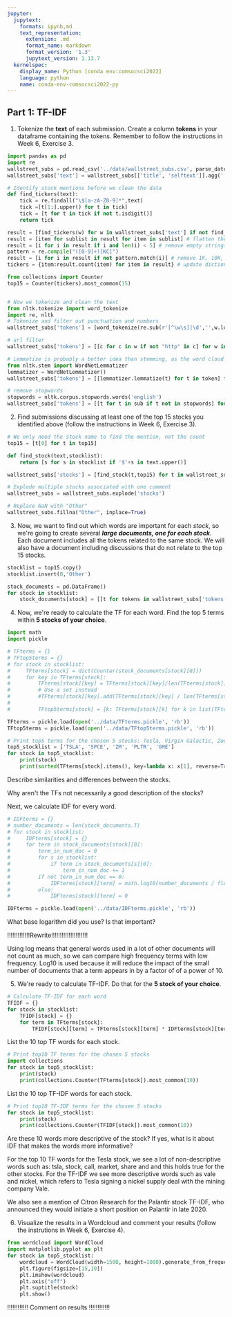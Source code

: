 ```yaml
---
jupyter:
  jupytext:
    formats: ipynb,md
    text_representation:
      extension: .md
      format_name: markdown
      format_version: '1.3'
      jupytext_version: 1.13.7
  kernelspec:
    display_name: Python [conda env:comsocsci2022]
    language: python
    name: conda-env-comsocsci2022-py
---
```


## Part 1: TF-IDF


1. Tokenize the __text__ of each submission. Create a column __tokens__ in your dataframe containing the tokens. Remember to follow the instructions in Week 6, Exercise 3.  

```python
import pandas as pd
import re
wallstreet_subs = pd.read_csv('../data/wallstreet_subs.csv', parse_dates=['created_utc']).set_index('created_utc')
wallstreet_subs['text'] = wallstreet_subs[['title', 'selftext']].agg(' '.join, axis=1)

# Identify stock mentions before we clean the data
def find_tickers(text):
    tick = re.findall("\$[a-zA-Z0-9]*",text)
    tick =[t[1:].upper() for t in tick]
    tick = [t for t in tick if not t.isdigit()]
    return tick

result = [find_tickers(w) for w in wallstreet_subs['text'] if not find_tickers(w) == []] # Find the tickers for every text
result = [item for sublist in result for item in sublist] # flatten the list of lists
result = [i for i in result if i and len(i) < 5] # remove empty strings and strings longer than 4 letters
pattern = re.compile("([0-9]+)[KC]")
result = [i for i in result if not pattern.match(i)] # remove 1K, 10K, 100K, 50C, 2K so on
tickers = {item:result.count(item) for item in result} # update dictionary with ticker and count

from collections import Counter
top15 = Counter(tickers).most_common(15)


# Now we tokenize and clean the text
from nltk.tokenize import word_tokenize
import re, nltk
# Tokenize and filter out punctuation and numbers
wallstreet_subs['tokens'] = [word_tokenize(re.sub(r'[^\w\s]|\d','',w.lower())) for w in wallstreet_subs['text']]

# url filter
wallstreet_subs['tokens'] = [[c for c in w if not "http" in c] for w in wallstreet_subs['tokens'] ]

# Lemmatize is probably a better idea than stemming, as the word cloud is more understandable
from nltk.stem import WordNetLemmatizer
lemmatizer = WordNetLemmatizer()
wallstreet_subs['tokens'] = [[lemmatizer.lemmatize(t) for t in token] for token in wallstreet_subs['tokens']]

# remove stopwords
stopwords = nltk.corpus.stopwords.words('english')
wallstreet_subs['tokens'] = [[t for t in sub if t not in stopwords] for sub in wallstreet_subs['tokens']]
```

2. Find submissions discussing at least one of the top 15 stocks you identified above (follow the instructions in Week 6, Exercise 3).

```python
# We only need the stock name to find the mention, not the count
top15 = [t[0] for t in top15]

def find_stock(text,stocklist):
    return [s for s in stocklist if '$'+s in text.upper()]

wallstreet_subs['stocks'] = [find_stock(t,top15) for t in wallstreet_subs['text']]

# Explode multiple stocks associated with one comment
wallstreet_subs = wallstreet_subs.explode('stocks')

# Replace NaN with "Other"
wallstreet_subs.fillna("Other", inplace=True)
```

3. Now, we want to find out which words are important for each *stock*, so we're going to create several ***large documents, one for each stock***. Each document includes all the tokens related to the same stock. We will also have a document including discussions that do not relate to the top 15 stocks.

```python
stocklist = top15.copy()
stocklist.insert(0,'Other')

stock_documents = pd.DataFrame()
for stock in stocklist:
    stock_documents[stock] = [[t for tokens in wallstreet_subs['tokens'][wallstreet_subs['stocks'] == stock] for t in tokens]]
```

4. Now, we're ready to calculate the TF for each word. Find the top 5 terms within __5 stocks of your choice__. 

```python
import math
import pickle

# TFterms = {}
# TFtop5terms = {}
# for stock in stocklist:
#     TFterms[stock] = dict(Counter(stock_documents[stock][0]))
#     for key in TFterms[stock]:
#         TFterms[stock][key] = TFterms[stock][key]/len(TFterms[stock])
#         # Use a set instead
#         #TFterms[stock][key].add(TFterms[stock][key] / len(TFterms[stock]))
#
#         TFtop5terms[stock] = {k: TFterms[stock][k] for k in list(TFterms[stock])[:5]}

TFterms = pickle.load(open('../data/TFterms.pickle', 'rb'))
TFtop5terms = pickle.load(open('../data/TFtop5terms.pickle', 'rb'))

# Print top5 terms for the chosen 5 stocks: Tesla, Virgin Galactic, Zoom, Palantir Technologies and GameStop 
top5_stocklist = ['TSLA', 'SPCE', 'ZM', 'PLTR', 'GME']
for stock in top5_stocklist:
    print(stock)
    print(sorted(TFterms[stock].items(), key=lambda x: x[1], reverse=True)[:5])
```

Describe similarities and differences between the stocks.





Why aren't the TFs not necessarily a good description of the stocks?





Next, we calculate IDF for every word. 

```python
# IDFterms = {}
# number_documents = len(stock_documents.T)
# for stock in stocklist:
#     IDFterms[stock] = {}
#     for term in stock_documents[stock][0]:
#         term_in_num_doc = 0
#         for s in stocklist:
#             if term in stock_documents[s][0]:
#                 term_in_num_doc += 1
#         if not term_in_num_doc == 0:
#             IDFterms[stock][term] = math.log10(number_documents / float(term_in_num_doc))
#         else:
#             IDFterms[stock][term] = 0

IDFterms = pickle.load(open('../data/IDFterms.pickle', 'rb'))
```

What base logarithm did you use? Is that important?


!!!!!!!!!!!!!Rewrite!!!!!!!!!!!!!!!!!!!!!

Using log means that general words used in a lot of other documents will not count as much, so we can compare high frequency terms with low frequency.
Log10 is used because it will reduce the impact of the small number of documents that a term appears in by a factor of of a power of 10.


5. We're ready to calculate TF-IDF. Do that for the __5 stock of your choice__. 

```python
# Calculate TF-IDF for each word
TFIDF = {}
for stock in stocklist:
    TFIDF[stock] = {}
    for term in TFterms[stock]:
        TFIDF[stock][term] = TFterms[stock][term] * IDFterms[stock][term]
```

List the 10 top TF words for each stock.

```python
# Print top10 TF terms for the chosen 5 stocks
import collections
for stock in top5_stocklist:
    print(stock)
    print(collections.Counter(TFterms[stock]).most_common(10))
```

List the 10 top TF-IDF words for each stock.

```python
# Print top10 TF-IDF terms for the chosen 5 stocks
for stock in top5_stocklist:
    print(stock)
    print(collections.Counter(TFIDF[stock]).most_common(10))
```

Are these 10 words more descriptive of the stock? If yes, what is it about IDF that makes the words more informative?


For the top 10 TF words for the Tesla stock, we see a lot of non-descriptive words such as: tsla, stock, call, market, share and and this holds true for the other stocks. For the TF-IDF we see more descriptive words such as vale and nickel, which refers to Tesla signing a nickel supply deal with the mining company Vale.

We also see a mention of Citron Research for the Palantir stock TF-IDF, who announced they would initiate a short position on Palantir in late 2020.


6. Visualize the results in a Wordcloud and comment your results (follow the instrutions in Week 6, Exercise 4).

```python
from wordcloud import WordCloud
import matplotlib.pyplot as plt
for stock in top5_stocklist:
    wordcloud = WordCloud(width=1500, height=1000).generate_from_frequencies(TFIDF[stock])
    plt.figure(figsize=[15,10])
    plt.imshow(wordcloud)
    plt.axis("off")
    plt.suptitle(stock)
    plt.show()
```

!!!!!!!!!!!! Comment on results !!!!!!!!!!!!
